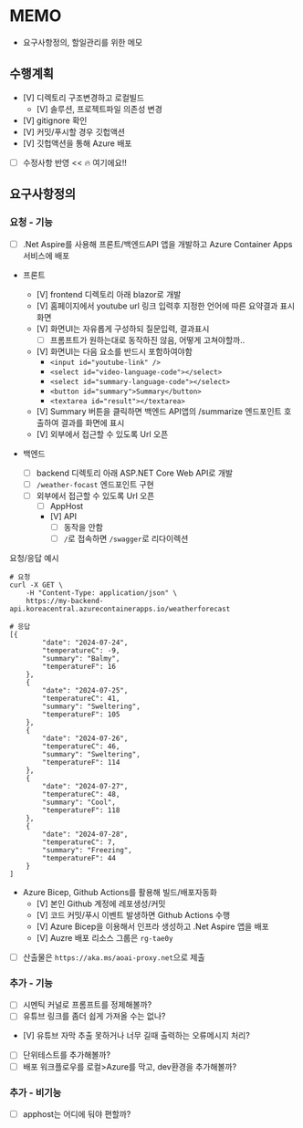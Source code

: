 # MEMO
- 요구사항정의, 할일관리를 위한 메모

## 수행계획
- [V] 디렉토리 구조변경하고 로컬빌드
  - [V] 솔루션, 프로젝트파일 의존성 변경
- [V] gitignore 확인
- [V] 커밋/푸시할 경우 깃헙액션
- [V] 깃헙액션을 통해 Azure 배포
- [ ] 수정사항 반영 << 🔥 여기에요!!



## 요구사항정의
  
### 요청 - 기능
- [ ] .Net Aspire를 사용해 프론트/백엔드API 앱을 개발하고 Azure Container Apps 서비스에 배포

- 프론트
  - [V] frontend 디렉토리 아래 blazor로 개발
  - [V] 홈페이지에서 youtube url 링크 입력후 지정한 언어에 따른 요약결과 표시화면
  - [V] 화면UI는 자유롭게 구성하되 질문입력, 결과표시
    - [ ] 프롬프트가 원하는대로 동작하진 않음, 어떻게 고쳐야할까..
  - [V] 화면UI는 다음 요소를 반드시 포함하여야함
    - `<input id="youtube-link" />`
    - `<select id="video-language-code"></select>`
    - `<select id="summary-language-code"></select>`
    - `<button id="summary">Summary</button>`
    - `<textarea id="result"></textarea>`
  - [V] Summary 버튼을 클릭하면 백엔드 API앱의 /summarize 엔드포인트 호출하여 결과를 화면에 표시
  - [V] 외부에서 접근할 수 있도록 Url 오픈

- 백엔드
  - [ ] backend 디렉토리 아래 ASP.NET Core Web API로 개발
  - [ ] `/weather-focast` 엔드포인트 구현
  - [ ] 외부에서 접근할 수 있도록 Url 오픈
    - [ ] AppHost
    - [V] API
      - [ ] 동작을 안함
      - [ ] `/`로 접속하면 `/swagger`로 리다이렉션

요청/응답 예시
```shell
# 요청
curl -X GET \
    -H "Content-Type: application/json" \
    https://my-backend-api.koreacentral.azurecontainerapps.io/weatherforecast
  
# 응답
[{
        "date": "2024-07-24",
        "temperatureC": -9,
        "summary": "Balmy",
        "temperatureF": 16
    },
    {
        "date": "2024-07-25",
        "temperatureC": 41,
        "summary": "Sweltering",
        "temperatureF": 105
    },
    {
        "date": "2024-07-26",
        "temperatureC": 46,
        "summary": "Sweltering",
        "temperatureF": 114
    },
    {
        "date": "2024-07-27",
        "temperatureC": 48,
        "summary": "Cool",
        "temperatureF": 118
    },
    {
        "date": "2024-07-28",
        "temperatureC": 7,
        "summary": "Freezing",
        "temperatureF": 44
    }
]
```

- Azure Bicep, Github Actions를 활용해 빌드/배포자동화
  - [V] 본인 Github 계정에 레포생성/커밋
  - [V] 코드 커밋/푸시 이벤트 발생하면 Github Actions 수행
  - [V] Azure Bicep을 이용해서 인프라 생성하고 .Net Aspire 앱을 배포
  - [V] Auzre 배포 리소스 그룹은 `rg-tae0y`
  
- [ ] 산출물은 `https://aka.ms/aoai-proxy.net`으로 제출
  
  
### 추가 - 기능
- [ ] 시멘틱 커널로 프롬프트를 정제해볼까?
- [ ] 유튜브 링크를 좀더 쉽게 가져올 수는 없나?
- [V] 유튜브 자막 추출 못하거나 너무 길때 출력하는 오류메시지 처리?
- [ ] 단위테스트를 추가해볼까?  
- [ ] 배포 워크플로우를 로컬>Azure를 막고, dev환경을 추가해볼까?

### 추가 - 비기능
- [ ] apphost는 어디에 둬야 편할까? 